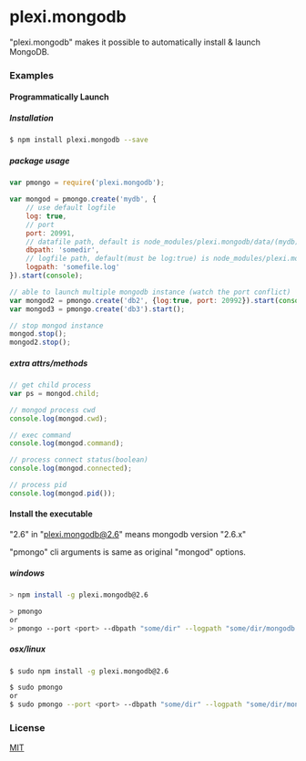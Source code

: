 # plexi.mongodb

"plexi.mongodb" makes it possible to automatically install & launch MongoDB.

### Examples
#### Programmatically Launch
##### Installation
```sh
$ npm install plexi.mongodb --save
```

##### package usage
```js
var pmongo = require('plexi.mongodb');

var mongod = pmongo.create('mydb', {
	// use default logfile
	log: true,			
	// port
	port: 20991,		
	// datafile path, default is node_modules/plexi.mongodb/data/(mydb)
	dbpath: 'somedir',	
	// logfile path, default(must be log:true) is node_modules/plexi.mongodb/logs/(mydb).log
	logpath: 'somefile.log'	
}).start(console);

// able to launch multiple mongodb instance (watch the port conflict)
var mongod2 = pmongo.create('db2', {log:true, port: 20992}).start(console);
var mongod3 = pmongo.create('db3').start();

// stop mongod instance
mongod.stop();
mongod2.stop();
```

##### extra attrs/methods
```js
// get child process
var ps = mongod.child;

// mongod process cwd
console.log(mongod.cwd);

// exec command
console.log(mongod.command);

// process connect status(boolean)
console.log(mongod.connected);

// process pid
console.log(mongod.pid());
```

#### Install the executable

"2.6" in "plexi.mongodb@2.6" means mongodb version "2.6.x"

"pmongo" cli arguments is same as original "mongod" options.

##### windows
```sh
> npm install -g plexi.mongodb@2.6

> pmongo
or
> pmongo --port <port> --dbpath "some/dir" --logpath "some/dir/mongodb.log"
```

##### osx/linux
```sh
$ sudo npm install -g plexi.mongodb@2.6

$ sudo pmongo
or
$ sudo pmongo --port <port> --dbpath "some/dir" --logpath "some/dir/mongodb.log"
```

### License

  [MIT](LICENSE)